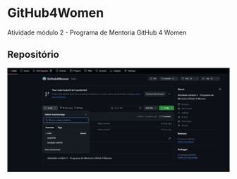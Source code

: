 # GitHub4Women

Atividade módulo 2 - Programa de Mentoria GitHub 4 Women

## Repositório

<img src="./2.JPG">

